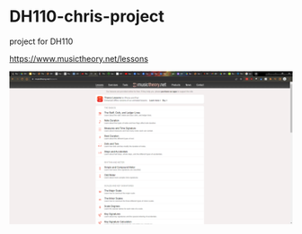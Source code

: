 # DH110-chris-project
project for DH110

https://www.musictheory.net/lessons

![music theory site](music%20theory%20lessons.PNG)
